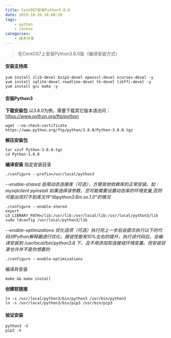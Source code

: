 ```yaml
---
title: CentOS7安装Python3.8.0
date: 2019-10-26 16:08:20
tags: 
    - python
    - centos
categories:
    - 技术分享
---
```


> 在CentOS7上安装Python3.8.0版（编译安装方式）

<!-- more -->

#### 安装支持库

```
yum install zlib-devel bzip2-devel openssl-devel ncurses-devel -y
yum install sqlite-devel readline-devel tk-devel libffi-devel -y
yum install gcc make -y
```

#### 安装Python3
**下载安装包**
以3.8.0为例，需要下载其它版本请访问：<https://www.python.org/ftp/python>
```
wget --no-check-certificate https://www.python.org/ftp/python/3.8.0/Python-3.8.0.tgz
```
**解压安装包**

```
tar xzvf Python-3.8.0.tgz
cd Python-3.8.0
```
**编译安装**
指定安装目录

```
./configure --prefix=/usr/local/python3
```
*--enable-shared 启用动态连接库（可选），方便其他依赖库的正常安装。如：mysqlclient pyinstall
如果选择该参数，您可能需要设置动态库的环境变量,否则可能出现打不到库文件“libpython3.8m.so.1.0”的情况*

```
./configure --enable-shared
export LD_LIBRARY_PATH=/lib:/usr/lib:/usr/local/lib:/usr/local/python3/lib
sudo ldconfig /usr/local/python3/lib
```
*--enable-optimizations 优化选项（可选）执行完上一步后会提示执行以下的代码对Python解释器进行优化，据说性能有10%左右的提升，执行该代码后，会编译安装到 /usr/local/bin/python3.8 下，且不用添加软连接或环境变量。但安装目录也许并不是你想要的*
```
./configure --enable-optimizations
```
编译并安装
```
make && make install
```
**创建软链接**

```
ln -s /usr/local/python3/bin/python3 /usr/bin/python3
ln -s /usr/local/python3/bin/pip3 /usr/bin/pip3
```

#### 验证安装
```
python3 -V
pip3 -V
```

